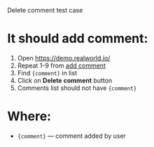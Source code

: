 Delete comment test case

# It should add comment:
1. Open https://demo.realworld.io/
1. Repeat 1-9 from [add comment](add_comment.md)
2. Find `{comment}` in list
3. Click on **Delete comment** button
4. Comments list should not have `{comment}`

# Where:
* `{comment}` — comment added by user
